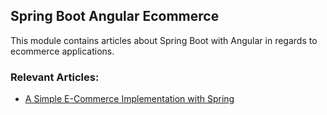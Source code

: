 ## Spring Boot Angular Ecommerce

This module contains articles about Spring Boot with Angular in regards to ecommerce applications. 

### Relevant Articles:
- [A Simple E-Commerce Implementation with Spring](https://www.baeldung.com/spring-angular-ecommerce)
